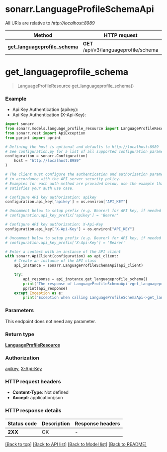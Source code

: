 # sonarr.LanguageProfileSchemaApi

All URIs are relative to *http://localhost:8989*

Method | HTTP request | Description
------------- | ------------- | -------------
[**get_languageprofile_schema**](LanguageProfileSchemaApi.md#get_languageprofile_schema) | **GET** /api/v3/languageprofile/schema | 


# **get_languageprofile_schema**
> LanguageProfileResource get_languageprofile_schema()



### Example

* Api Key Authentication (apikey):
* Api Key Authentication (X-Api-Key):

```python
import sonarr
from sonarr.models.language_profile_resource import LanguageProfileResource
from sonarr.rest import ApiException
from pprint import pprint

# Defining the host is optional and defaults to http://localhost:8989
# See configuration.py for a list of all supported configuration parameters.
configuration = sonarr.Configuration(
    host = "http://localhost:8989"
)

# The client must configure the authentication and authorization parameters
# in accordance with the API server security policy.
# Examples for each auth method are provided below, use the example that
# satisfies your auth use case.

# Configure API key authorization: apikey
configuration.api_key['apikey'] = os.environ["API_KEY"]

# Uncomment below to setup prefix (e.g. Bearer) for API key, if needed
# configuration.api_key_prefix['apikey'] = 'Bearer'

# Configure API key authorization: X-Api-Key
configuration.api_key['X-Api-Key'] = os.environ["API_KEY"]

# Uncomment below to setup prefix (e.g. Bearer) for API key, if needed
# configuration.api_key_prefix['X-Api-Key'] = 'Bearer'

# Enter a context with an instance of the API client
with sonarr.ApiClient(configuration) as api_client:
    # Create an instance of the API class
    api_instance = sonarr.LanguageProfileSchemaApi(api_client)

    try:
        api_response = api_instance.get_languageprofile_schema()
        print("The response of LanguageProfileSchemaApi->get_languageprofile_schema:\n")
        pprint(api_response)
    except Exception as e:
        print("Exception when calling LanguageProfileSchemaApi->get_languageprofile_schema: %s\n" % e)
```



### Parameters

This endpoint does not need any parameter.

### Return type

[**LanguageProfileResource**](LanguageProfileResource.md)

### Authorization

[apikey](../README.md#apikey), [X-Api-Key](../README.md#X-Api-Key)

### HTTP request headers

 - **Content-Type**: Not defined
 - **Accept**: application/json

### HTTP response details

| Status code | Description | Response headers |
|-------------|-------------|------------------|
**2XX** | OK |  -  |

[[Back to top]](#) [[Back to API list]](../README.md#documentation-for-api-endpoints) [[Back to Model list]](../README.md#documentation-for-models) [[Back to README]](../README.md)

